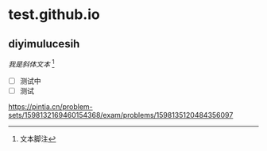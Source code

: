# test.github.io
## diyimulucesih
_我是斜体文本_
[^要注明的文本]
[^要注明的文本]:文本脚注

* [ ] 测试中
* [ ] 测试

<https://pintia.cn/problem-sets/1598132169460154368/exam/problems/1598135120484356097>
